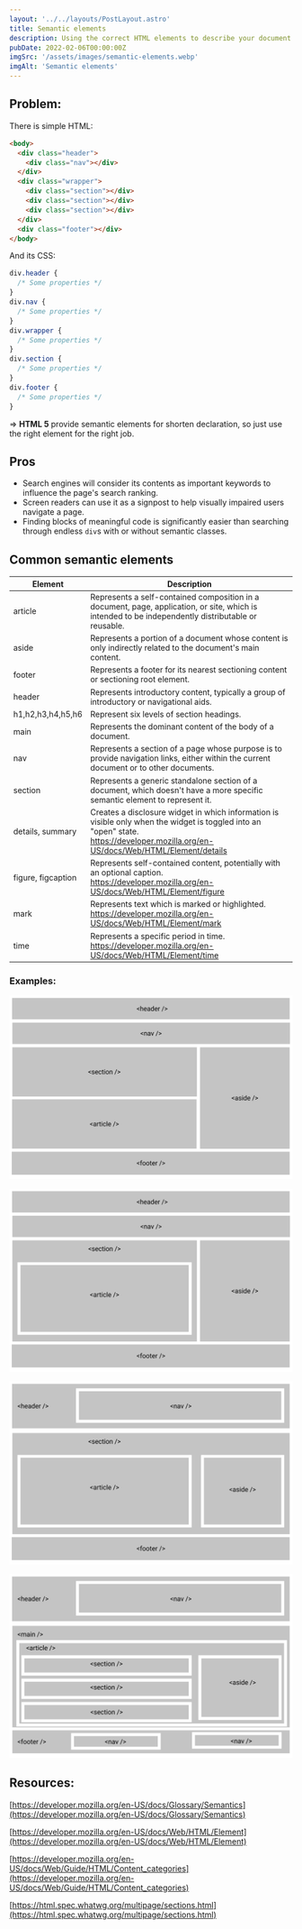 ```yaml
---
layout: '../../layouts/PostLayout.astro'
title: Semantic elements
description: Using the correct HTML elements to describe your document content.
pubDate: 2022-02-06T00:00:00Z
imgSrc: '/assets/images/semantic-elements.webp'
imgAlt: 'Semantic elements'
---
```


## Problem:

There is simple HTML:

```html
<body>
  <div class="header">
    <div class="nav"></div>
  </div>
  <div class="wrapper">
    <div class="section"></div>
    <div class="section"></div>
    <div class="section"></div>
  </div>
  <div class="footer"></div>
</body>
```

And its CSS:

```css
div.header {
  /* Some properties */
}
div.nav {
  /* Some properties */
}
div.wrapper {
  /* Some properties */
}
div.section {
  /* Some properties */
}
div.footer {
  /* Some properties */
}
```

⇒ **HTML 5** provide semantic elements for shorten declaration, so just use the right element for the right job.

## Pros

- Search engines will consider its contents as important keywords to influence the page's search ranking.
- Screen readers can use it as a signpost to help visually impaired users navigate a page.
- Finding blocks of meaningful code is significantly easier than searching through endless `div`s with or without semantic classes.

## Common semantic elements

| Element            | Description                                                                                                                                                                              |
| ------------------ | ---------------------------------------------------------------------------------------------------------------------------------------------------------------------------------------- |
| article            | Represents a self-contained composition in a document, page, application, or site, which is intended to be independently distributable or reusable.                                      |
| aside              | Represents a portion of a document whose content is only indirectly related to the document's main content.                                                                              |
| footer             | Represents a footer for its nearest sectioning content or sectioning root element.                                                                                                       |
| header             | Represents introductory content, typically a group of introductory or navigational aids.                                                                                                 |
| h1,h2,h3,h4,h5,h6  | Represent six levels of section headings.                                                                                                                                                |
| main               | Represents the dominant content of the body of a document.                                                                                                                               |
| nav                | Represents a section of a page whose purpose is to provide navigation links, either within the current document or to other documents.                                                   |
| section            | Represents a generic standalone section of a document, which doesn't have a more specific semantic element to represent it.                                                              |
| details, summary   | Creates a disclosure widget in which information is visible only when the widget is toggled into an "open" state.<br />https://developer.mozilla.org/en-US/docs/Web/HTML/Element/details |
| figure, figcaption | Represents self-contained content, potentially with an optional caption.<br />https://developer.mozilla.org/en-US/docs/Web/HTML/Element/figure                                           |
| mark               | Represents text which is marked or highlighted.<br />https://developer.mozilla.org/en-US/docs/Web/HTML/Element/mark                                                                      |
| time               | Represents a specific period in time.<br />https://developer.mozilla.org/en-US/docs/Web/HTML/Element/time                                                                                |

### Examples:

![Layout 1](/src/images/semantic-elements1.jpg)

![Layout 2](/src/images/semantic-elements2.jpg)

![Layout 3](/src/images/semantic-elements3.jpg)

![Layout 4](/src/images/semantic-elements4.jpg)

## Resources:

[https://developer.mozilla.org/en-US/docs/Glossary/Semantics](https://developer.mozilla.org/en-US/docs/Glossary/Semantics)

[https://developer.mozilla.org/en-US/docs/Web/HTML/Element](https://developer.mozilla.org/en-US/docs/Web/HTML/Element)

[https://developer.mozilla.org/en-US/docs/Web/Guide/HTML/Content_categories](https://developer.mozilla.org/en-US/docs/Web/Guide/HTML/Content_categories)

[https://html.spec.whatwg.org/multipage/sections.html](https://html.spec.whatwg.org/multipage/sections.html)
